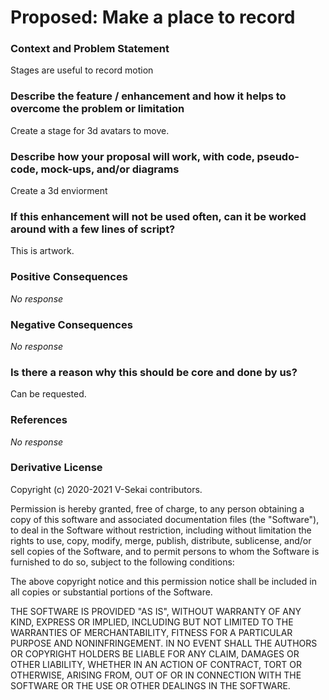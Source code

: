 # Proposed: Make a place to record

### Context and Problem Statement

Stages are useful to record motion

### Describe the feature / enhancement and how it helps to overcome the problem or limitation

Create a stage for 3d avatars to move.

### Describe how your proposal will work, with code, pseudo-code, mock-ups, and/or diagrams

Create a 3d enviorment

### If this enhancement will not be used often, can it be worked around with a few lines of script?

This is artwork.

### Positive Consequences

_No response_

### Negative Consequences

_No response_

### Is there a reason why this should be core and done by us?

Can be requested.

### References

_No response_

### Derivative License

Copyright (c) 2020-2021 V-Sekai contributors.

Permission is hereby granted, free of charge, to any person obtaining a copy
of this software and associated documentation files (the "Software"), to deal
in the Software without restriction, including without limitation the rights
to use, copy, modify, merge, publish, distribute, sublicense, and/or sell
copies of the Software, and to permit persons to whom the Software is
furnished to do so, subject to the following conditions:

The above copyright notice and this permission notice shall be included in all
copies or substantial portions of the Software.

THE SOFTWARE IS PROVIDED "AS IS", WITHOUT WARRANTY OF ANY KIND, EXPRESS OR
IMPLIED, INCLUDING BUT NOT LIMITED TO THE WARRANTIES OF MERCHANTABILITY,
FITNESS FOR A PARTICULAR PURPOSE AND NONINFRINGEMENT. IN NO EVENT SHALL THE
AUTHORS OR COPYRIGHT HOLDERS BE LIABLE FOR ANY CLAIM, DAMAGES OR OTHER
LIABILITY, WHETHER IN AN ACTION OF CONTRACT, TORT OR OTHERWISE, ARISING FROM,
OUT OF OR IN CONNECTION WITH THE SOFTWARE OR THE USE OR OTHER DEALINGS IN THE
SOFTWARE.
